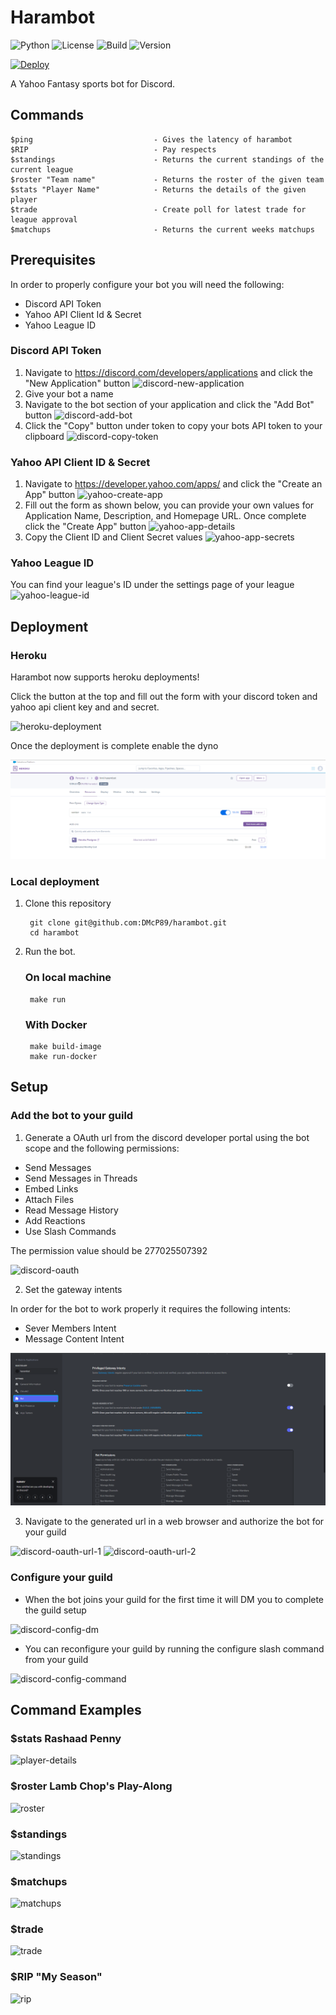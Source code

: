 # Harambot
![Python](https://img.shields.io/badge/python-3.8%20%7C%203.9%20%7C%203.10-blue) ![License](https://img.shields.io/badge/License-MIT-green) ![Build](https://img.shields.io/github/workflow/status/DMcP89/harambot/Pytest) ![Version](https://img.shields.io/badge/version-0.2.1--Beta-red)

[![Deploy](https://www.herokucdn.com/deploy/button.svg)](https://heroku.com/deploy)


A Yahoo Fantasy sports bot for Discord.

## Commands
    $ping                           - Gives the latency of harambot
    $RIP                            - Pay respects
    $standings                      - Returns the current standings of the current league
    $roster "Team name"             - Returns the roster of the given team
    $stats "Player Name"            - Returns the details of the given player
    $trade                          - Create poll for latest trade for league approval
    $matchups                       - Returns the current weeks matchups

## Prerequisites

In order to properly configure your bot you will need the following:

* Discord API Token
* Yahoo API Client Id & Secret
* Yahoo League ID

### Discord API Token

1. Navigate to https://discord.com/developers/applications and click the "New Application" button
   ![discord-new-application](/assests/discord-new-application.png)
2. Give your bot a name
3. Navigate to the bot section of your application and click the "Add Bot" button
   ![discord-add-bot](/assests/discord-add-bot.png)
4. Click the "Copy" button under token to copy your bots API token to your clipboard
   ![discord-copy-token](/assests/discord-copy-token.png)


### Yahoo API Client ID & Secret

1. Navigate to https://developer.yahoo.com/apps/ and click the "Create an App" button
   ![yahoo-create-app](/assests/yahoo-create-app.png)
2. Fill out the form as shown below, you can provide your own values for Application Name,  Description, and Homepage URL. Once complete click the "Create App" button
   ![yahoo-app-details](/assests/yahoo-app-details.png)
3. Copy the Client ID and Client Secret values
   ![yahoo-app-secrets](/assests/yahoo-app-secrets.png) 

### Yahoo League ID

You can find your league's ID under the settings page of your league
![yahoo-league-id](/assests/yahoo-league-id.png)

## Deployment

### Heroku

Harambot now supports heroku deployments!

Click the button at the top and fill out the form with your discord token and yahoo api client key and and secret. 

![heroku-deployment](/assests/heroku-deployment.png)

Once the deployment is complete enable the dyno

![heroku-dyno](/assests/heroku-dyno.png)

### Local deployment
1. Clone this repository 

        git clone git@github.com:DMcP89/harambot.git
        cd harambot

2. Run the bot. 

    ### On local machine
        make run
    ### With Docker
        make build-image
        make run-docker

## Setup

### Add the bot to your guild
1. Generate a OAuth url from the discord developer portal using the bot scope and the following permissions:

* Send Messages
* Send Messages in Threads
* Embed Links
* Attach Files
* Read Message History
* Add Reactions
* Use Slash Commands

The permission value should be 277025507392

![discord-oauth](/assests/discord-oauth-generator.png)

2. Set the gateway intents

In order for the bot to work properly it requires the following intents:

* Sever Members Intent
* Message Content Intent

![discord-intents](/assests/discord-intents.png)

3. Navigate to the generated url in a web browser and authorize the bot for your guild

![discord-oauth-url-1](/assests/discord-oauth-url-authorize-1.png)
![discord-oauth-url-2](/assests/discord-oauth-url-authorize-2.png)

### Configure your guild

* When the bot joins your guild for the first time it will DM you to complete the guild setup

![discord-config-dm](/assests/discord-config-dm.png)

* You can reconfigure your guild by running the configure slash command from your guild

![discord-config-command](/assests/discord-config-command.png)

## Command Examples

### $stats Rashaad Penny

![player-details](/assests/player_details.PNG)


### $roster Lamb Chop's Play-Along

![roster](/assests/roster.PNG)


### $standings

![standings](/assests/standings.PNG)


### $matchups

![matchups](/assests/matchups.PNG)


### $trade

![trade](/assests/trade.PNG)


### $RIP "My Season"

![rip](/assests/rip.PNG)